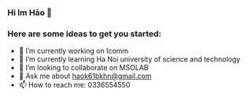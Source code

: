 ### Hi Im Hảo 👋

<!--
**haok61bkhn/haok61bkhn** is a ✨ _special_ ✨ repository because its `README.md` (this file) appears on your GitHub profile.-->

### Here are some ideas to get you started:

- 🔭 I’m currently working on Icomm
- 🌱 I’m currently learning Ha Noi university of science and technology
- 👯 I’m looking to collaborate on MSOLAB
- 💬 Ask me about haok61bkhn@gmail.com
- 📫 How to reach me: 0336554550


